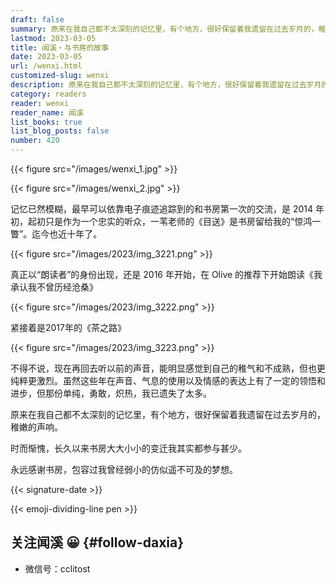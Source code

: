 ```yaml
---
draft: false
summary: 原来在我自己都不太深刻的记忆里，有个地方，很好保留着我遗留在过去岁月的，稚嫩的声响。
lastmod: 2023-03-05
title: 闻溪・与书房的故事
date: 2023-03-05
url: /wenxi.html
customized-slug: wenxi
description: 原来在我自己都不太深刻的记忆里，有个地方，很好保留着我遗留在过去岁月的，稚嫩的声响。
category: readers
reader: wenxi
reader_name: 闻溪
list_books: true
list_blog_posts: false
number: 420
---
```


{{< figure src="/images/wenxi_1.jpg" >}}

{{< figure src="/images/wenxi_2.jpg" >}}

记忆已然模糊，最早可以依靠电子痕迹追踪到的和书房第一次的交流，是 2014 年初，起初只是作为一个忠实的听众，一苇老师的《目送》是书房留给我的“惊鸿一瞥”。迄今也近十年了。

{{< figure src="/images/2023/img_3221.png" >}}

真正以“朗读者”的身份出现，还是 2016 年开始，在 Olive 的推荐下开始朗读《我承认我不曾历经沧桑》

{{< figure src="/images/2023/img_3222.png" >}}

紧接着是2017年的《茶之路》

{{< figure src="/images/2023/img_3223.png" >}}
 
不得不说，现在再回去听以前的声音，能明显感觉到自己的稚气和不成熟，但也更纯粹更激烈。虽然这些年在声音、气息的使用以及情感的表达上有了一定的领悟和进步，但那份单纯，勇敢，炽热，我已遗失了太多。

原来在我自己都不太深刻的记忆里，有个地方，很好保留着我遗留在过去岁月的，稚嫩的声响。

时而惭愧，长久以来书房大大小小的变迁我其实都参与甚少。

永远感谢书房，包容过我曾经弱小的仿似遥不可及的梦想。

{{< signature-date >}}

{{< emoji-dividing-line pen >}}

## 关注闻溪 😀 {#follow-daxia}

- 微信号：cclitost